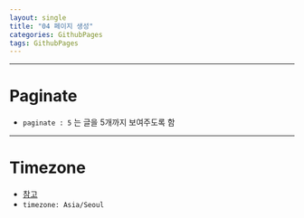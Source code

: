 ```yaml
---
layout: single
title: "04 페이지 생성" 
categories: GithubPages
tags: GithubPages
---
```

---
# Paginate
- `paginate : 5` 는 글을 5개까지 보여주도록 함
---
# Timezone
- [참고](https://en.wikipedia.org/wiki/List_of_tz_database_time_zones)
- `timezone: Asia/Seoul`